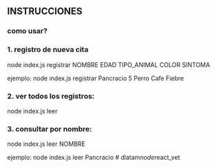 ## INSTRUCCIONES

### como usar?

### 1. registro de nueva cita

node index.js registrar NOMBRE EDAD TIPO_ANIMAL COLOR SINTOMA

ejemplo:
node index.js registrar Pancracio 5 Perro Cafe Fiebre

### 2. ver todos los registros:

node index.js leer

### 3. consultar por nombre:

node index.js leer NOMBRE

ejemplo:
node index.js leer Pancracio
#   d l a t a m _ n o d e _ r e a c t _ v e t  
 